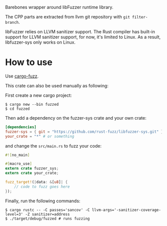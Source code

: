 Barebones wrapper around libFuzzer runtime library.

The CPP parts are extracted from llvm git repository with `git filter-branch`.

libFuzzer relies on LLVM sanitizer support. The Rust compiler has built-in support for LLVM sanitizer support, for now, it's limited to Linux. As a result, libfuzzer-sys only works on Linux.

# How to use

Use [cargo-fuzz].

[cargo-fuzz]: https://github.com/rust-fuzz/cargo-fuzz

This crate can also be used manually as following:

First create a new cargo project:

```
$ cargo new --bin fuzzed
$ cd fuzzed
```

Then add a dependency on the fuzzer-sys crate and your own crate:

```toml
[dependencies]
fuzzer-sys = { git = "https://github.com/rust-fuzz/libfuzzer-sys.git" } # will eventually publish to crates.io
your_crate = "*" # or something
```

and change the `src/main.rs` to fuzz your code:

```rust
#![no_main]

#[macro_use]
extern crate fuzzer_sys;
extern crate your_crate;

fuzz_target!(|data: &[u8]| {
    // code to fuzz goes here
});
```

Finally, run the following commands:

```
$ cargo rustc -- -C passes='sancov' -C llvm-args='-sanitizer-coverage-level=3' -Z sanitizer=address
$ ./target/debug/fuzzed # runs fuzzing
```
